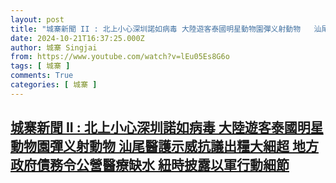```yaml
---
layout: post
title: "城寨新聞 II : 北上小心深圳諾如病毒 大陸遊客泰國明星動物園彈义射動物   汕尾醫護示威抗議出糧大細超 地方政府債務令公營醫療缺水 紐時披露以軍行動細節"
date: 2024-10-21T16:37:25.000Z
author: 城寨 Singjai
from: https://www.youtube.com/watch?v=lEu05Es8G6o
tags: [ 城寨 ]
comments: True
categories: [ 城寨 ]
---
```

<!--1729528645000-->
[城寨新聞 II : 北上小心深圳諾如病毒 大陸遊客泰國明星動物園彈义射動物   汕尾醫護示威抗議出糧大細超 地方政府債務令公營醫療缺水 紐時披露以軍行動細節](https://www.youtube.com/watch?v=lEu05Es8G6o)
------

<div>

</div>
